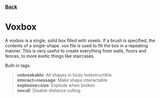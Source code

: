 ### [Back](../README.md)
# Voxbox
A voxbox is a single, solid box filled with voxels. If a brush is specified, the contents of a single-shape .vox file is used to fill the box in a repeating manner. This is very useful to create everything from walls, floors and fences, to more exotic things like staircases.

Built-in tags:  
> **unbreakable**: All shapes in body indestructible  
> **interact=message**: Make shape interactable  
> **explosive=size**: Explode when broken  
> **nocull**: Disable distance culling